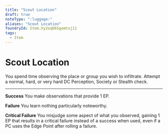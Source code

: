 ```yaml
---
title: "Scout Location"
draft: true
noteType: ":luggage:"
aliases: "Scout Location"
foundryId: Item.hy2oqO6Sgomtxj11
tags:
  - Item
---
```


# Scout Location

You spend time observing the place or group you wish to infiltrate. Attempt a normal, hard, or very hard DC Perception, Society or Stealth check.

* * *

**Success** You make observations that provide 1 EP.

**Failure** You learn nothing particularly noteworthy.

**Critical Failure** You misjudge some aspect of what you observed, gaining 1 EP that results in a critical failure instead of a success when used, even if a PC uses the Edge Point after rolling a failure.
